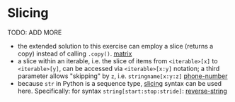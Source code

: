 # Slicing

TODO: ADD MORE

- the extended solution to this exercise can employ a slice (returns a copy) instead of calling `.copy()`. [matrix](../exercise-concepts/matrix.md)
- a slice within an iterable, i.e. the slice of items from `<iterable>[x]` to `<iterable>[y]`, can be accessed via `<iterable>[x:y]` notation; a third parameter allows "skipping" by `z`, i.e. `stringname[x:y:z]` [phone-number](../exercise-concepts/phone-number.md)
- because `str` in Python is a sequence type, [slicing](https://docs.python.org/3/reference/expressions.html#slicings) syntax can be used here. Specifically: for syntax `string[start:stop:stride]`: [reverse-string](../exercise-concepts/reverse-string.md)
